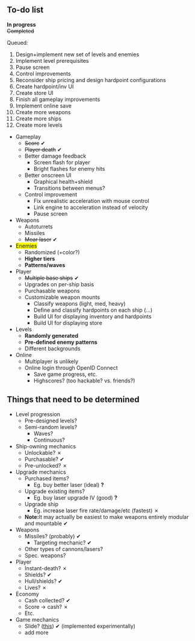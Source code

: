 To-do list
----------

**In progress**<br>
<s>Completed</s>

Queued:

1. Design+implement new set of levels and enemies
2. Implement level prerequisites
3. Pause screen
4. Control improvements
5. Reconsider ship pricing and design hardpoint configurations
6. Create hardpoint/inv UI
7. Create store UI
8. Finish all gameplay improvements
9. Implement online save
10. Create more weapons
11. Create more ships
12. Create more levels

* Gameplay
	* <s>Score</s> ✔
	* <s>Player death</s> ✔
	* Better damage feedback
		* Screen flash for player
		* Bright flashes for enemy hits
	* Better onscreen UI
		* Graphical health+shield
		* Transitions between menus?
	* Control improvement
		* Fix unrealistic acceleration with mouse control
		* Link engine to acceleration instead of velocity
		* Pause screen
* Weapons
	* Autoturrets
	* Missiles
	* <s>Moar laser</s> ✔
* <span style="background: yellow">Enemies</span>
	* Randomized (+color?)
	* **Higher tiers**
	* **Patterns/waves**
* Player
	* <s>Multiple base ships</s> ✔
	* Upgrades on per-ship basis
	* Purchasable weapons
	* Customizable weapon mounts
		* Classify weapons (light, med, heavy)
		* Define and classify hardpoints on each ship (...)
		* Build UI for displaying inventory and hardpoints
		* Build UI for displaying store
* Levels
	* **Randomly generated**
	* **Pre-defined enemy patterns**
	* Different backgrounds
* Online
	* Multiplayer is unlikely
	* Online login through OpenID Connect
		* Save game progress, etc.
		* Highscores? (too hackable?  vs. friends?)


Things that need to be determined
------
* Level progression
	* Pre-designed levels?
	* Semi-random levels?
		* Waves?
		* Continuous?
* Ship-owning mechanics
	* Unlockable? ✗
	* Purchasable? ✔
	* Pre-unlocked? ✗
* Upgrade mechanics
	* Purchased items?
		* Eg. buy better laser (ideal) <b>?</b>
	* Upgrade existing items?
		* Eg. buy laser upgrade IV (good) <b>?</b>
	* Upgrade ship
		* Eg. increase laser fire rate/damage/etc (fastest) ✗
	* <b>Note:</b>It may actually be easiest to make weapons entirely modular and mountable ✔
* Weapons
	* Missiles? (probably) ✔
		* Targeting mechanic? ✔
	* Other types of cannons/lasers?
	* Spec. weapons?
* Player
	* Instant-death? ✗
	* Shields?  ✔
	* Hull/shields? ✔
	* Lives? ✗
* Economy
	* Cash collected? ✔
	* Score -> cash? ✗
	* Etc.
* Game mechanics
	* Slide? (<a href="https://www.youtube.com/watch?v=azCnpbj9Wl4#t=206">this</a>) ✔ (implemented experimentally)
	* add more
